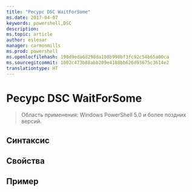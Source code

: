 ```yaml
---
title: "Ресурс DSC WaitForSome"
ms.date: 2017-04-07
keywords: powershell,DSC
description: 
ms.topic: article
author: eslesar
manager: carmonmills
ms.prod: powershell
ms.openlocfilehash: 198d9eda6d298da108b998bf3fc92c54b65a00ca
ms.sourcegitcommit: 1002c473b88abb209e4188bb626d93675c3614e2
translationtype: HT
---
```

# <a name="dsc-waitforsome-resource"></a>Ресурс DSC WaitForSome

> Область применения: Windows PowerShell 5.0 и более поздних версий.


## <a name="syntax"></a>Синтаксис



## <a name="properties"></a>Свойства




## <a name="example"></a>Пример